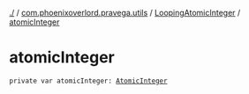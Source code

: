 [./](../../index.md) / [com.phoenixoverlord.pravega.utils](../index.md) / [LoopingAtomicInteger](index.md) / [atomicInteger](./atomic-integer.md)

# atomicInteger

`private var atomicInteger: `[`AtomicInteger`](https://docs.oracle.com/javase/6/docs/api/java/util/concurrent/atomic/AtomicInteger.html)